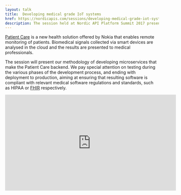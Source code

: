 ```yaml
---
layout: talk
title:  Developing medical grade IoT systems
href: https://nordicapis.com/sessions/developing-medical-grade-iot-systems-microservices
description: The session held at Nordic API Platform Summit 2017 presents our methodology of developing microservices that make the Nokia's Patient Care backend.
---
```


[Patient Care](http://solutions.health.nokia.com/patient-care) is a new health solution offered by Nokia that enables remote monitoring of patients. Biomedical signals collected via smart devices are analysed in the cloud and the results are presented to medical professionals.

The session will present our methodology of developing microservices that make the Patient Care backend. We pay special attention on testing during the various phases of the development process, and ending with deployment to production, aiming at ensuring that resulting software is compliant with relevant medical software regulations and standards, such as HIPAA or [FHIR](https://www.hl7.org/fhir/index.html) respectively.

<iframe width="560" height="315" src="https://www.youtube.com/embed/AE88y1eFTzI" frameborder="0" allowfullscreen></iframe>